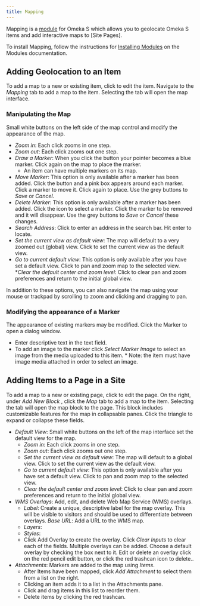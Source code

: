 ```yaml
---
title: Mapping 
---
```


Mapping is a [module](../modules/modules.md) for Omeka S which allows you to geolocate Omeka S items and add interactive maps to [Site Pages].

To install Mapping, follow the instructions for [Installing Modules](../modules/modules.md#installing-modules) on the Modules documentation.

## Adding Geolocation to an Item

To add a map to a new or existing item, click to edit the item. Navigate to the  _Mapping_ tab to add a map to the item. Selecting the tab will open the map interface.

### Manipulating the Map
Small white buttons on the left side of the map control and modify the appearance of the map. 

* _Zoom in_: Each click zooms in one step.
* _Zoom out_: Each click zooms out one step.
* _Draw a Marker_: When you click the button your pointer becomes a blue marker. Click again on the map to place the marker. 
    * An item can have multiple markers on its map.
* _Move Marker_: This option is only available after a marker has been added. Click the button and a pink box appears around each marker. Click a marker to move it. Click again to place. Use the grey buttons to _Save_ or _Cancel_.
* _Delete Marker_: This option is only available after a marker has been added. Click the icon to select a marker. Click the marker to be removed and it will disappear. Use the grey buttons to _Save_ or _Cancel_ these changes.
* _Search Address_: Click to enter an address in the search bar. Hit enter to locate.
* _Set the current view as default view_: The map will default to a very zoomed out (global) view. Click to set the current view as the default view.
* _Go to current default view_: This option is only available after you have set a default view. Click to pan and zoom map to the selected view.
*_Clear the default center and zoom level_: Click to clear pan and zoom preferences and return to the initial global view.

In addition to these options, you can also navigate the map using your mouse or trackpad by scrolling to zoom and clicking and dragging to pan.

### Modifying the appearance of a Marker
The appearance of existing markers may be modified. Click the Marker to open a dialog window. 
* Enter descriptive text in the text field. 
* To add an image to the marker click _Select Marker Image_ to select an image from the media uploaded to this item. 
      * Note: the item must have image media attached in order to select an image. 


## Adding Items to a Page in a Site
To add a map to a new or existing page, click to edit the page. On the right, under _Add New Block_ , click the  _Map_ tab to add a map to the item. Selecting the tab will open the map block to the page. This block includes customizable features for the map in collapsable panes. Click the triangle to expand or collapse these fields. 

* _Default View_: Small white buttons on the left of the map interface set the default view for the map.
    * _Zoom in_: Each click zooms in one step.
    * _Zoom out_: Each click zooms out one step.
    * _Set the current view as default view_: The map will default to a global view. Click to set the current view as the default view.
    * _Go to current default view_: This option is only available after you have set a default view. Click to pan and zoom map to the selected view.
    * _Clear the default center and zoom level_: Click to clear pan and zoom preferences and return to the initial global view.
* _WMS Overlays_: Add, edit, and delete Web Map Service (WMS) overlays.
    * _Label_: Create a unique, descriptive label for the map overlay. This will be visible to visitors and should be used to differentiate between overlays. _Base URL_: Add a URL to the WMS map.
    * _Layers_:
    * _Styles_:
    * Click Add Overlay to create the overlay. Click _Clear Inputs_ to clear each of the fields. Multiple overlays can be added. Choose a default overlay by checking the box next to it. Edit or delete an overlay click on the red pencil edit button, or click the red trashcan icon to delete..
* _Attachments_: Markers are added to the map using  _Items_.
    * After Items have been mapped, click _Add Attachment_ to select them from a list on the right. 
    * Clicking an item adds it to a list in the Attachments pane.
    * Click and drag items in this list to reorder them. 
    * Delete items by clicking the red trashcan. 